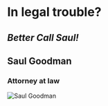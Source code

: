 # In legal trouble?

## _Better Call Saul!_

## Saul Goodman

### Attorney at law

![Saul Goodman](https://github.com/BlokhinArtem/DZ3-3/assets/160058521/81ab6117-5469-46fe-a23b-64b84ae89507)
